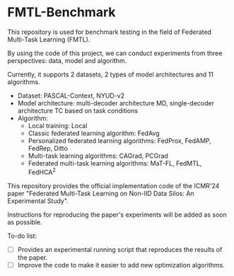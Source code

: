 # FMTL-Benchmark
This repository is used for benchmark testing in the field of Federated Multi-Task Learning (FMTL).

By using the code of this project, we can conduct experiments from three perspectives: data, model and algorithm.





Currently, it supports 2 datasets, 2 types of model architectures and 11 algorithms.
- Dataset: PASCAL-Context, NYUD-v2
- Model architecture: multi-decoder architecture MD, single-decoder architecture TC based on task conditions
- Algorithm:
    - Local training: Local
    - Classic federated learning algorithm: FedAvg
    - Personalized federated learning algorithms: FedProx, FedAMP, FedRep, Ditto
    - Multi-task learning algorithms: CAGrad, PCGrad
    - Federated multi-task learning algorithms: MaT-FL, FedMTL, $\text{FedHCA}^2$



This repository provides the official implementation code of the ICMR'24 paper "Federated Multi-Task Learning on Non-IID Data Silos: An Experimental Study".

Instructions for reproducing the paper's experiments will be added as soon as possible.



To-do list:
- [ ] Provides an experimental running script that reproduces the results of the paper.
- [ ] Improve the code to make it easier to add new optimization algorithms.